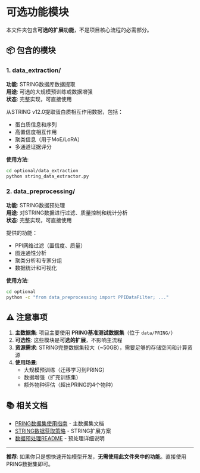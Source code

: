 # 可选功能模块

本文件夹包含**可选的扩展功能**，不是项目核心流程的必需部分。

## 📦 包含的模块

### 1. data_extraction/
**功能**: STRING数据库数据提取  
**用途**: 可选的大规模预训练或数据增强  
**状态**: 完整实现，可直接使用  

从STRING v12.0提取蛋白质相互作用数据，包括：
- 蛋白质信息和序列
- 高置信度相互作用
- 聚类信息（用于MoE/LoRA）
- 多通道证据评分

**使用方法**:
```bash
cd optional/data_extraction
python string_data_extractor.py
```

### 2. data_preprocessing/
**功能**: STRING数据预处理  
**用途**: 对STRING数据进行过滤、质量控制和统计分析  
**状态**: 完整实现，可直接使用  

提供的功能：
- PPI网络过滤（置信度、质量）
- 图连通性分析
- 聚类分析和专家分组
- 数据统计和可视化

**使用方法**:
```bash
cd optional
python -c "from data_preprocessing import PPIDataFilter; ..."
```

## ⚠️ 注意事项

1. **主数据集**: 项目主要使用 **PRING基准测试数据集**（位于 `data/PRING/`）
2. **可选性**: 这些模块是**可选的扩展**，不影响主流程
3. **资源需求**: STRING完整数据集较大（~50GB），需要足够的存储空间和计算资源
4. **使用场景**:
   - 大规模预训练（迁移学习到PRING）
   - 数据增强（扩充训练集）
   - 额外物种评估（超出PRING的4个物种）

## 📚 相关文档

- [PRING数据集使用指南](../docs/pring_dataset.md) - 主数据集文档
- [STRING数据获取策略](../docs/data_acquisition_strategy.md) - STRING扩展方案
- [数据预处理README](./data_preprocessing/README.md) - 预处理详细说明

---

**推荐**: 如果你只是想快速开始模型开发，**无需使用此文件夹中的功能**。直接使用PRING数据集即可。

